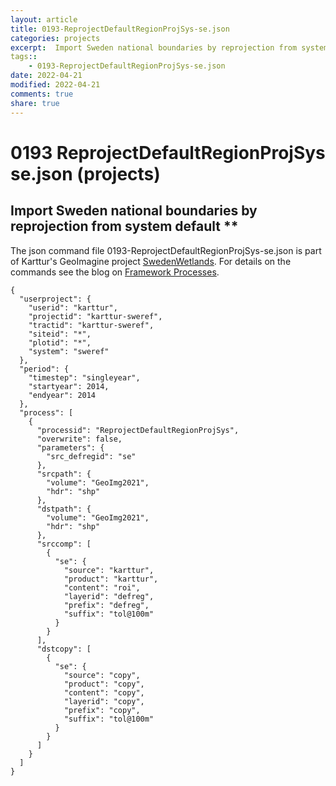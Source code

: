 ```yaml
---
layout: article
title: 0193-ReprojectDefaultRegionProjSys-se.json
categories: projects
excerpt:  Import Sweden national boundaries by reprojection from system default **
tags:: 
    - 0193-ReprojectDefaultRegionProjSys-se.json
date: 2022-04-21
modified: 2022-04-21
comments: true
share: true
---
```


# 0193 ReprojectDefaultRegionProjSys se.json (projects)

##  Import Sweden national boundaries by reprojection from system default **

The json command file <span class='file'>0193-ReprojectDefaultRegionProjSys-se.json</span> is part of Karttur's GeoImagine project [<span class='project'>SwedenWetlands</span>](https://karttur.github.io/geoimagine03-proj-wetland-se/index.html). For details on the commands see the blog on [Framework Processes](https://karttur.github.io/geoimagine03-docs-procpack/).

```
{
  "userproject": {
    "userid": "karttur",
    "projectid": "karttur-sweref",
    "tractid": "karttur-sweref",
    "siteid": "*",
    "plotid": "*",
    "system": "sweref"
  },
  "period": {
    "timestep": "singleyear",
    "startyear": 2014,
    "endyear": 2014
  },
  "process": [
    {
      "processid": "ReprojectDefaultRegionProjSys",
      "overwrite": false,
      "parameters": {
        "src_defregid": "se"
      },
      "srcpath": {
        "volume": "GeoImg2021",
        "hdr": "shp"
      },
      "dstpath": {
        "volume": "GeoImg2021",
        "hdr": "shp"
      },
      "srccomp": [
        {
          "se": {
            "source": "karttur",
            "product": "karttur",
            "content": "roi",
            "layerid": "defreg",
            "prefix": "defreg",
            "suffix": "tol@100m"
          }
        }
      ],
      "dstcopy": [
        {
          "se": {
            "source": "copy",
            "product": "copy",
            "content": "copy",
            "layerid": "copy",
            "prefix": "copy",
            "suffix": "tol@100m"
          }
        }
      ]
    }
  ]
}
```
